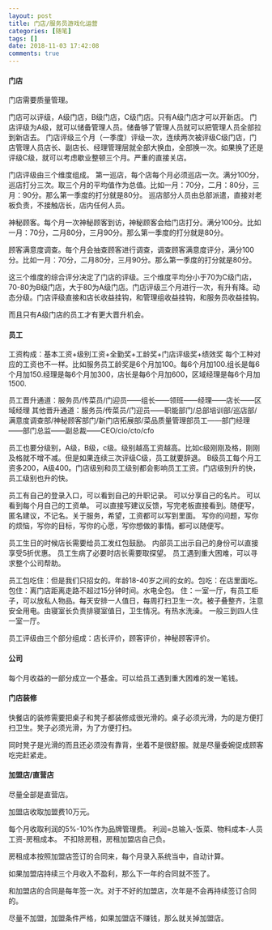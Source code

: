 ```yaml
---
layout: post
title: 门店/服务员游戏化运营
categories: [随笔]
tags: []
date: 2018-11-03 17:42:08
comments: true
---
```


#### 门店

门店需要质量管理。

门店可以评级，A级门店，B级门店，C级门店。只有A级门店才可以开新店。
门店评级为A级，就可以储备管理人员。储备够了管理人员就可以把管理人员全部拉到新店去。
门店评级三个月（一季度）评级一次，连续两次被评级C级门店，门店管理人员店长、副店长、经理管理层就全部大换血，全部换一次。如果换了还是评级C级，就可以考虑歇业整顿三个月。严重的直接关店。

门店评级由三个维度组成。
第一巡店，每个店每个月必须巡店一次。满分100分，巡店打分三次。取三个月的平均值作为总值。比如一月：70分，二月：80分，三月：90分。那么第一季度的打分就是80分。
巡店部分人员由总部派遣，直接对老板负责，不接触店长，店内任何人员。

神秘顾客。每个月一次神秘顾客到访，神秘顾客会给门店打分。满分100分。比如一月：70分，二月80分，三月90分。那么第一季度的打分就是80分。

顾客满意度调查。每个月会抽查顾客进行调查，调查顾客满意度评分，满分100分。比如一月：70分，二月80分，三月90分。那么第一季度的打分就是80分。

这三个维度的综合评分决定了门店的评级。三个维度平均分小于70为C级门店，70-80为B级门店，大于80为A级门店。门店评级三个月进行一次，有升有降。动态分级。门店评级直接和店长收益挂钩，和管理组收益挂钩，和服务员收益挂钩。

而且只有A级门店的员工才有更大晋升机会。

#### 员工


工资构成：基本工资+级别工资+全勤奖+工龄奖+门店评级奖+绩效奖
每个工种对应的工资也不一样。比如服务员工龄奖是6个月加100。每6个月加100.组长是每6个月加150.经理是每6个月加300，店长是每6个月加600，区域经理是每6个月加1500.

员工晋升通道：服务员/传菜员/门迎员——组长——领班——经理——店长——区域经理
其他晋升通道：服务员/传菜员/门迎员——职能部门/总部培训部/巡店部/满意度调查部/神秘顾客部门/新门店拓展部/菜品质量管理部员工——部门经理——部门总监——副总裁——CEO/cio/cto/cfo

员工也要分级别，A级，B级，c级。级别越高工资越高。比如c级刚刚及格，刚刚及格就不增不减。但是如果连续三次评级C级，员工就要辞退。
B级员工每个月工资多200，A级400。门店级别和员工级别都会影响员工工资。门店级别升的快，员工级别也升的快。

员工有自己的登录入口，可以看到自己的升职记录。
可以分享自己的名片。
可以看到每个月自己的工资单。
可以直接写建议反馈，写完老板直接看到。随便写，匿名建议，不记名。关于服务，希望，工资都可以写到里面。
写你的问题，写你的烦恼，写你的目标，写你的心愿，写你想做的事情。都可以随便写。

员工生日的时候店长需要给员工发红包鼓励。
内部员工出示自己的身份可以直接享受5折优惠。
员工生病了必要时店长需要取探望。
员工遇到重大困难，可以寻求整个公司帮助。

员工包吃住：但是我们只招女的。年龄18-40岁之间的女的。包吃：在店里面吃。包住：离门店距离走路不超过15分钟时间。水电全包。
住：一室一厅，有员工柜子，可以放私人物品。每天安排一人值日，每周打扫卫生一次。被子叠整齐，注意安全用电。由寝室长负责排寝室值日，卫生情况。有热水洗澡。
一般三到四人住一室一厅。

员工评级由三个部分组成：店长评价，顾客评价，神秘顾客评价。

#### 公司

每个月收益的一部分成立一个基金。可以给员工遇到重大困难的发一笔钱。

#### 门店装修

快餐店的装修需要把桌子和凳子都装修成很光滑的。桌子必须光滑，为的是方便打扫卫生。凳子必须光滑，为了方便打扫。

同时凳子是光滑的而且还必须没有靠背，坐着不是很舒服。就是尽量委婉促成顾客吃完赶紧走。

#### 加盟店/直营店

尽量全部是直营店。

加盟店收取加盟费10万元。

每个月收取利润的5%-10%作为品牌管理费。
利润=总输入-饭菜、物料成本-人员工资-房租成本。  不扣除房租，房租加盟店自己负。

房租成本按照加盟店签订的合同来，每个月录入系统当中，自动计算。

如果加盟店持续三个月收入不盈利，那么下一年的合同就不签了。

和加盟店的合同是每年签一次。对于不好的加盟店，次年是不会再持续签订合同的。

尽量不加盟，加盟条件严格，如果加盟店不赚钱，那么就关掉加盟店。







